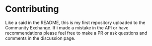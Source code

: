 # Contributing
Like a said in the README, this is my first
repository uploaded to the Community Exchange.
If i made a mistake in the API or have recommendations
please feel free to make a PR or ask questions
and comments in the discussion page.
